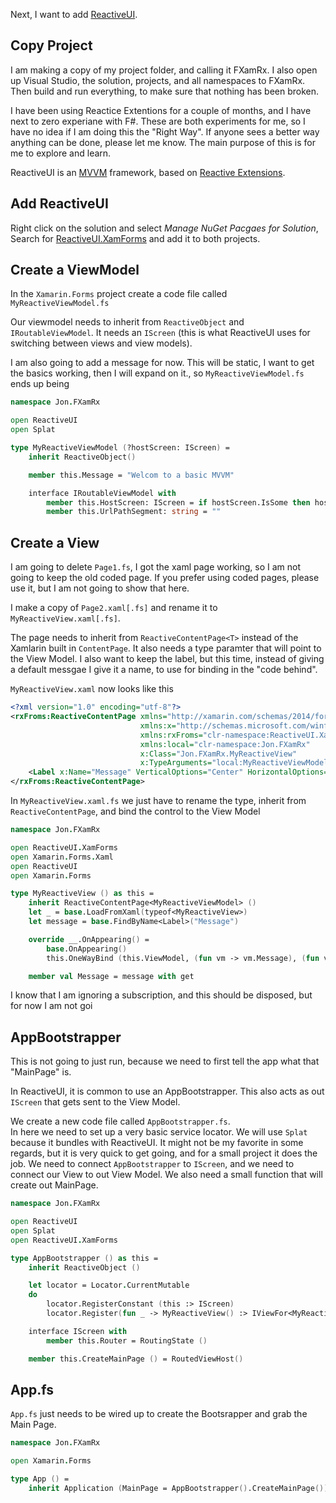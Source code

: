 Next, I want to add [ReactiveUI](https://reactiveui.net/).

## Copy Project
I am making a copy of my project folder, and calling it FXamRx. I also open up Visual Studio, the solution, projects, and all namespaces to FXamRx.  
Then build and run everything, to make sure that nothing has been broken.

<aside>
I have been using Reactice Extentions for a couple of months, and I have next to zero experiane with F#. These are both experiments for me, so I have no idea if I am doing this the "Right Way".
If anyone sees a better way anything can be done, please let me know. The main purpose of this is for me to explore and learn.
</aside>

ReactiveUI is an [MVVM](https://en.wikipedia.org/wiki/Model%E2%80%93view%E2%80%93viewmodel) framework, based on [Reactive Extensions](https://github.com/dotnet/reactive).

## Add ReactiveUI
Right click on the solution and select _Manage NuGet Pacgaes for Solution_, Search for [ReactiveUI.XamForms](https://www.nuget.org/packages/ReactiveUI.XamForms) and add it to both projects.

## Create a ViewModel
In the `Xamarin.Forms` project create a code file called `MyReactiveViewModel.fs`

Our viewmodel needs to inherit from `ReactiveObject` and `IRoutableViewModel`. It needs an `IScreen` (this is what ReactiveUI uses for switching between views and view models).

I am also going to add a message for now. This will be static, I want to get the basics working, then I will expand on it., so `MyReactiveViewModel.fs` ends up being
```fsharp
namespace Jon.FXamRx

open ReactiveUI
open Splat

type MyReactiveViewModel (?hostScreen: IScreen) =
    inherit ReactiveObject()

    member this.Message = "Welcom to a basic MVVM"

    interface IRoutableViewModel with
        member this.HostScreen: IScreen = if hostScreen.IsSome then hostScreen.Value else Locator.Current.GetService<IScreen>()
        member this.UrlPathSegment: string = ""
```

## Create a View
I am going to delete `Page1.fs`, I got the xaml page working, so I am not going to keep the old coded page. If you prefer using coded pages, please use it, but I am not going to show that here.

I make a copy of `Page2.xaml[.fs]` and rename it to `MyReactiveView.xaml[.fs]`.

The page needs to inherit from `ReactiveContentPage<T>` instead of the Xamlarin built in `ContentPage`. It also needs a type paramter that will point to the View Model. I also want to keep the label, but this time, instead of giving a default messgae I give it a name, to use for binding in the "code behind".

`MyReactiveView.xaml` now looks like this
```xml
<?xml version="1.0" encoding="utf-8"?>
<rxFroms:ReactiveContentPage xmlns="http://xamarin.com/schemas/2014/forms"
                             xmlns:x="http://schemas.microsoft.com/winfx/2009/xaml"
                             xmlns:rxFroms="clr-namespace:ReactiveUI.XamForms;assembly=ReactiveUI.XamForms"
                             xmlns:local="clr-namespace:Jon.FXamRx"
                             x:Class="Jon.FXamRx.MyReactiveView"
                             x:TypeArguments="local:MyReactiveViewModel">
    <Label x:Name="Message" VerticalOptions="Center" HorizontalOptions="Center" />
</rxFroms:ReactiveContentPage>
```

In `MyReactiveView.xaml.fs`  we just have to rename the type, inherit from `ReactiveContentPage`, and bind the control to the View Model
```fsharp
namespace Jon.FXamRx

open ReactiveUI.XamForms
open Xamarin.Forms.Xaml
open ReactiveUI
open Xamarin.Forms

type MyReactiveView () as this =
    inherit ReactiveContentPage<MyReactiveViewModel> ()
    let _ = base.LoadFromXaml(typeof<MyReactiveView>)
    let message = base.FindByName<Label>("Message")

    override __.OnAppearing() =
        base.OnAppearing()
        this.OneWayBind (this.ViewModel, (fun vm -> vm.Message), (fun v -> (v.Message : Label).Text)) |> ignore

    member val Message = message with get
```

I know that I am ignoring a subscription, and this should be disposed, but for now I am not goi

## AppBootstrapper
This is not going to just run, because we need to first tell the app what that "MainPage" is.

In ReactiveUI, it is common to use an AppBootstrapper. This also acts as out `IScreen` that gets sent to the View Model.

We create a new code file called `AppBootstrapper.fs`.  
In here we need to set up a very basic service locator. We will use `Splat` because it bundles with ReactiveUI. It might not be my favorite in some regards, but it is very quick to get going, and for a small project it does the job.
We need to connect `AppBootstrapper` to `IScreen`, and we need to connect our View to out View Model. We also need a small function that will create out MainPage.
```fsharp
namespace Jon.FXamRx

open ReactiveUI
open Splat
open ReactiveUI.XamForms

type AppBootstrapper () as this =
    inherit ReactiveObject ()

    let locator = Locator.CurrentMutable
    do
        locator.RegisterConstant (this :> IScreen)
        locator.Register(fun _ -> MyReactiveView() :> IViewFor<MyReactiveViewModel> )

    interface IScreen with
        member this.Router = RoutingState ()

    member this.CreateMainPage () = RoutedViewHost()
```

## App.fs
`App.fs` just needs to be wired up to create the Bootsrapper and grab the Main Page.
```fsharp
namespace Jon.FXamRx

open Xamarin.Forms

type App () =
    inherit Application (MainPage = AppBootstrapper().CreateMainPage())
```
<!--stackedit_data:
eyJoaXN0b3J5IjpbMTYxODA3Mjc1MiwtMTQzNzkyNjQzMywxOD
cyODczMjIsLTQzNzE4OTM1MSwtNDY4NTg1NzQwLC0xMjk2MjIy
Nzc3LC0xNzYxODM5NDQ0LDY5MDAzNTE4NSwxNTQ0NTk3MzExLD
EwMzc3ODQ1NTksLTE1MTk5MDA4NCwtMTg3MzIwNjU5Nl19
-->